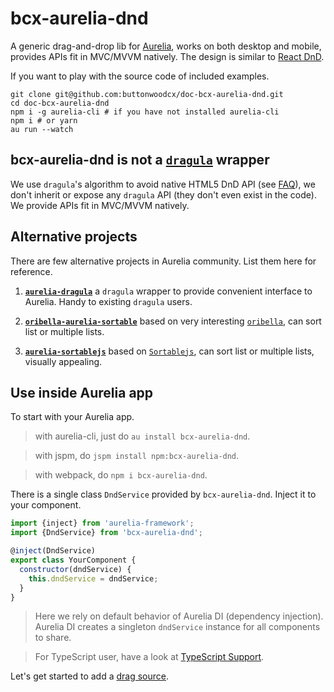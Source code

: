 # bcx-aurelia-dnd

A generic drag-and-drop lib for [Aurelia](https://aurelia.io), works on both desktop and mobile, provides APIs fit in MVC/MVVM natively. The design is similar to [React DnD](http://react-dnd.github.io/react-dnd/).

If you want to play with the source code of included examples.

```
git clone git@github.com:buttonwoodcx/doc-bcx-aurelia-dnd.git
cd doc-bcx-aurelia-dnd
npm i -g aurelia-cli # if you have not installed aurelia-cli
npm i # or yarn
au run --watch
```

## bcx-aurelia-dnd is not a [`dragula`](https://bevacqua.github.io/dragula/)  wrapper

We use `dragula`'s algorithm to avoid native HTML5 DnD API (see [FAQ](/#/faq)), we don't inherit or expose any `dragula` API (they don't even exist in the code). We provide APIs fit in MVC/MVVM natively.

## Alternative projects

There are few alternative projects in Aurelia community. List them here for reference.

1. **[`aurelia-dragula`](https://github.com/michaelmalonenz/aurelia-dragula)** a `dragula` wrapper to provide convenient interface to Aurelia. Handy to existing `dragula` users.

2. **[`oribella-aurelia-sortable`](https://github.com/oribella/aurelia-sortable)** based on very interesting [`oribella`](https://github.com/oribella/oribella), can sort list or multiple lists.

3. **[`aurelia-sortablejs`](https://github.com/eriklieben/aurelia-sortablejs)** based on [`Sortablejs`](https://github.com/rubaxa/Sortable), can sort list or multiple lists, visually appealing.

## Use inside Aurelia app

To start with your Aurelia app.

> with aurelia-cli, just do `au install bcx-aurelia-dnd`.

> with jspm, do `jspm install npm:bcx-aurelia-dnd`.

> with webpack, do `npm i bcx-aurelia-dnd`.

There is a single class `DndService` provided by `bcx-aurelia-dnd`. Inject it to your component.

```js
import {inject} from 'aurelia-framework';
import {DndService} from 'bcx-aurelia-dnd';

@inject(DndService)
export class YourComponent {
  constructor(dndService) {
    this.dndService = dndService;
  }
}
```

> Here we rely on default behavior of Aurelia DI (dependency injection). Aurelia DI creates a singleton `dndService` instance for all components to share.

> For TypeScript user, have a look at [TypeScript Support](#/typescript-support).

Let's get started to add a [drag source](#/drag-source).
